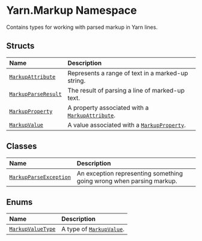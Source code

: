 # Yarn.Markup Namespace

Contains types for working with parsed markup in Yarn lines.

## Structs

| Name | Description |
| :--- | :--- |
| [`MarkupAttribute`](markupattribute/) | Represents a range of text in a marked-up string. |
| [`MarkupParseResult`](markupparseresult/) | The result of parsing a line of marked-up text. |
| [`MarkupProperty`](markupproperty/) | A property associated with a [`MarkupAttribute`](markupattribute/). |
| [`MarkupValue`](markupvalue/) | A value associated with a [`MarkupProperty`](markupproperty/). |

## Classes

| Name | Description |
| :--- | :--- |
| [`MarkupParseException`](markupparseexception.md) | An exception representing something going wrong when parsing markup. |

## Enums

| Name | Description |
| :--- | :--- |
| [`MarkupValueType`](markupvaluetype/) | A type of [`MarkupValue`](markupvalue/). |

